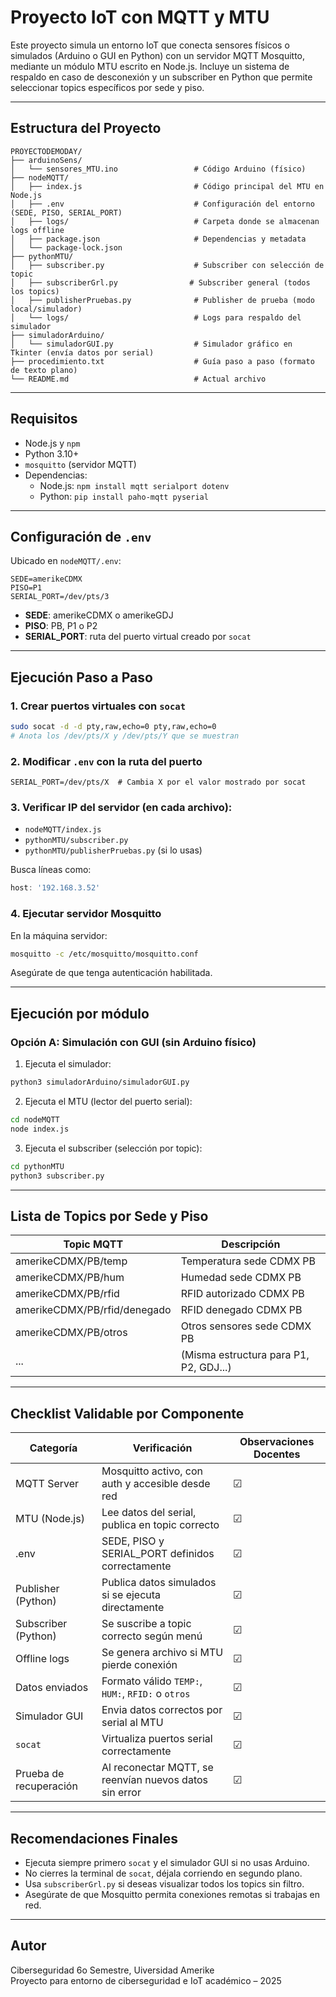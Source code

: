 # Proyecto IoT con MQTT y MTU

Este proyecto simula un entorno IoT que conecta sensores físicos o simulados (Arduino o GUI en Python) con un servidor MQTT Mosquitto, mediante un módulo MTU escrito en Node.js. Incluye un sistema de respaldo en caso de desconexión y un subscriber en Python que permite seleccionar topics específicos por sede y piso.

---

## Estructura del Proyecto

```plaintext
PROYECTODEMODAY/
├── arduinoSens/
│   └── sensores_MTU.ino                 # Código Arduino (físico)
├── nodeMQTT/
│   ├── index.js                         # Código principal del MTU en Node.js
│   ├── .env                             # Configuración del entorno (SEDE, PISO, SERIAL_PORT)
│   ├── logs/                            # Carpeta donde se almacenan logs offline
│   ├── package.json                     # Dependencias y metadata
│   └── package-lock.json
├── pythonMTU/
│   ├── subscriber.py                    # Subscriber con selección de topic
│   ├── subscriberGrl.py                # Subscriber general (todos los topics)
│   ├── publisherPruebas.py              # Publisher de prueba (modo local/simulador)
│   └── logs/                            # Logs para respaldo del simulador
├── simuladorArduino/
│   └── simuladorGUI.py                  # Simulador gráfico en Tkinter (envía datos por serial)
├── procedimiento.txt                    # Guía paso a paso (formato de texto plano)
└── README.md                            # Actual archivo
```

---

## Requisitos

- Node.js y `npm`
- Python 3.10+
- `mosquitto` (servidor MQTT)
- Dependencias:
  - Node.js: `npm install mqtt serialport dotenv`
  - Python: `pip install paho-mqtt pyserial`

---

## Configuración de `.env`

Ubicado en `nodeMQTT/.env`:

```env
SEDE=amerikeCDMX
PISO=P1
SERIAL_PORT=/dev/pts/3
```

- **SEDE**: amerikeCDMX o amerikeGDJ
- **PISO**: PB, P1 o P2
- **SERIAL_PORT**: ruta del puerto virtual creado por `socat`

---

## Ejecución Paso a Paso

### 1. Crear puertos virtuales con `socat`

```bash
sudo socat -d -d pty,raw,echo=0 pty,raw,echo=0
# Anota los /dev/pts/X y /dev/pts/Y que se muestran
```

### 2. Modificar `.env` con la ruta del puerto

```env
SERIAL_PORT=/dev/pts/X  # Cambia X por el valor mostrado por socat
```

### 3. Verificar IP del servidor (en cada archivo):

- `nodeMQTT/index.js`
- `pythonMTU/subscriber.py`
- `pythonMTU/publisherPruebas.py` (si lo usas)

Busca líneas como:

```js
host: '192.168.3.52'  
```

### 4. Ejecutar servidor Mosquitto

En la máquina servidor:

```bash
mosquitto -c /etc/mosquitto/mosquitto.conf
```

Asegúrate de que tenga autenticación habilitada.

---

## Ejecución por módulo

### Opción A: Simulación con GUI (sin Arduino físico)

1. Ejecuta el simulador:

```bash
python3 simuladorArduino/simuladorGUI.py
```

2. Ejecuta el MTU (lector del puerto serial):

```bash
cd nodeMQTT
node index.js
```

3. Ejecuta el subscriber (selección por topic):

```bash
cd pythonMTU
python3 subscriber.py
```

---

## Lista de Topics por Sede y Piso

| Topic MQTT                         | Descripción                             |
|-----------------------------------|-----------------------------------------|
| amerikeCDMX/PB/temp               | Temperatura sede CDMX PB                |
| amerikeCDMX/PB/hum                | Humedad sede CDMX PB                    |
| amerikeCDMX/PB/rfid               | RFID autorizado CDMX PB                 |
| amerikeCDMX/PB/rfid/denegado     | RFID denegado CDMX PB                   |
| amerikeCDMX/PB/otros             | Otros sensores sede CDMX PB             |
| ...                               | (Misma estructura para P1, P2, GDJ...)  |

---

## Checklist Validable por Componente

| Categoría               | Verificación                                               | Observaciones Docentes                    |
|------------------------|------------------------------------------------------------|--------------------------------------------|
| MQTT Server            | Mosquitto activo, con auth y accesible desde red           |        ☑                                     |
| MTU (Node.js)          | Lee datos del serial, publica en topic correcto            |    ☑                                         |
| .env                   | SEDE, PISO y SERIAL_PORT definidos correctamente            |    ☑                                         |
| Publisher (Python)     | Publica datos simulados si se ejecuta directamente          |      ☑                                       |
| Subscriber (Python)    | Se suscribe a topic correcto según menú                     |    ☑                                         |
| Offline logs           | Se genera archivo si MTU pierde conexión                    |     ☑                                        |
| Datos enviados         | Formato válido `TEMP:`, `HUM:`, `RFID:` o `otros`          |               ☑                              |
| Simulador GUI          | Envia datos correctos por serial al MTU                     |         ☑                                    |
| `socat`                | Virtualiza puertos serial correctamente                     |     ☑                                        |
| Prueba de recuperación | Al reconectar MQTT, se reenvían nuevos datos sin error      |                       ☑                      |


---

## Recomendaciones Finales

- Ejecuta siempre primero `socat` y el simulador GUI si no usas Arduino.
- No cierres la terminal de `socat`, déjala corriendo en segundo plano.
- Usa `subscriberGrl.py` si deseas visualizar todos los topics sin filtro.
- Asegúrate de que Mosquitto permita conexiones remotas si trabajas en red.

---

## Autor

Ciberseguridad 6o Semestre, Uiversidad Amerike  
Proyecto para entorno de ciberseguridad e IoT académico – 2025